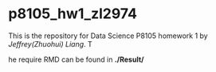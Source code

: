 # p8105_hw1_zl2974

This is the repository for Data Science P8105 homework 1 by _Jeffrey(Zhuohui) Liang_. T

he require RMD can be found in __./Result/__
